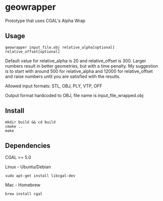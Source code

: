 # geowrapper
Prototype that uses CGAL's Alpha Wrap

## Usage
```
geowrapper input_file.obj relative_alpha[optional] relative_offset[optional]
```

Default value for relative_alpha is 20 and relative_offset is 300. Larger numbers result in better geometries, but with a time penalty. My suggestion is to start with around 500 for relative_alpha and 12000 for relative_offset and raise numbers until you are satisfied with the results.

Allowed input formats: STL, OBJ, PLY, VTP, OFF

Output format hardcoded to OBJ, file name is input_file_wrapped.obj

## Install
```
mkdir build && cd build
cmake ..
make
```

## Dependencies
CGAL >= 5.0

Linux - Ubuntu/Debian
```
sudo apt-get install libcgal-dev
```

Mac - Homebrew
```
brew install cgal
```
